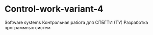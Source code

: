 # Control-work-variant-4
Software systems
Контрольная работа для СПБГТИ (ТУ) 
Разработка программных систем
